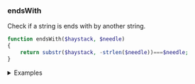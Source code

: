 ### endsWith

Check if a string is ends with by another string.

```php
function endsWith($haystack, $needle)
{
    return substr($haystack, -strlen($needle))===$needle;
}
```

<details>
<summary>Examples</summary>

```php
endsWith('sampleInput','t'); // true
endsWith('sampleInput','s'); // false
```

</details>

